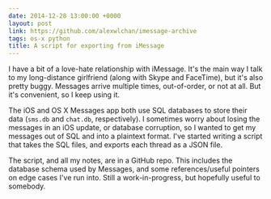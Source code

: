 ```yaml
---
date: 2014-12-28 13:00:00 +0000
layout: post
link: https://github.com/alexwlchan/imessage-archive
tags: os-x python
title: A script for exporting from iMessage
---
```


I have a bit of a love-hate relationship with iMessage. It's the main way I talk to my long-distance girlfriend (along with Skype and FaceTime), but it's also pretty buggy. Messages arrive multiple times, out-of-order, or not at all. But it's convenient, so I keep using it.

The iOS and OS X Messages app both use SQL databases to store their data (`sms.db` and `chat.db`, respectively). I sometimes worry about losing the messages in an iOS update, or database corruption, so I wanted to get my messages out of SQL and into a plaintext format. I've started writing a script that takes the SQL files, and exports each thread as a JSON file.

The script, and all my notes, are in a GitHub repo. This includes the database schema used by Messages, and some references/useful pointers on edge cases I've run into. Still a work-in-progress, but hopefully useful to somebody.
